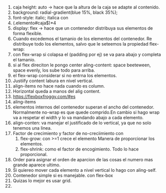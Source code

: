 1. caja height: auto -> hace que la altura de la caja se adapte al contenido. 
1. background: radial-gradient(blue 15%, black 35%);
1. font-style: italic; italica con 
1. (.elemento#caja$)*4
1. display: flex -> hace que un contenedor distribuya sus elementos de forma flexible. 
1. Cuando excedemos el tamanio de los elementos del contenedor. Re distribuye todo los elementos, salvo que le seteemos la propiedad flex-wrap: 
1. con flex-wrap si colapsa el (padding por ej) se va para abajo y completa el tamanio. 
1. si al flex direciton le pongo center 
aling-content: space beeteween, space evenly,  los sube todo para arriba. 
1. el flex-wrap considerar si no entrna los elementos. 
1. Justiify content labura en nivel vertical. 
1. align-items no hace nada cuando es column. 
1. Horizontal queda a manos del alig content. 
1. https://flexboxfroggy.com/#es
1.  aling-items 
1. elementos internos del contenedor superan el ancho del contenedor. 
    Normalmente no-wrap es que quede comprido.En cambio si hago wrap va a respetar el width 
    y lo va mandando abajo a cada elemento. 
1. align-conten: va manejar el justificado de lo vertical, ya que no solo tenemos una linea. 
1. Factor de crecimiento y factor de no-creciimiento con 
    1. flex-grow: con >=1 crece el elemento Manera de proporcionar los elementos.
    1. flex-shrink: como el factor de encogimiento. Todo lo hace proporcional. 
1. Order para asignar el orden de aparcion de las cosas el numero mas grande aparece ultimo.
1. Si quiereo mover cada elemento a nivel vertical lo hago con aling-self. 
1. Contenedor simple si es manejable. con flex-box
1. Quizas lo mejor es usar grid. 
1. 
